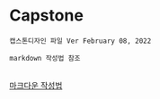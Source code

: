 # Capstone

` 캡스톤디자인 파일 Ver February 08, 2022 `

`markdown 작성법 참조`

<br>
<a href="https://velog.io/@yuuuye/velog-%EB%A7%88%ED%81%AC%EB%8B%A4%EC%9A%B4MarkDown-%EC%9E%91%EC%84%B1%EB%B2%95" target="_blank">마크다운 작성법</a>
